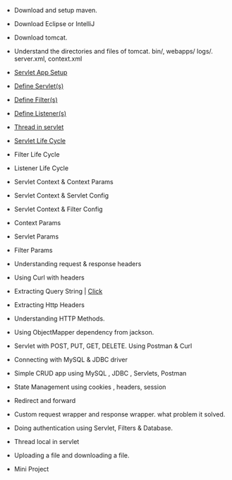 * Download and setup maven.
* Download Eclipse or IntelliJ
* Download tomcat.
* Understand the directories and files of tomcat. bin/, webapps/ logs/. server.xml, context.xml
* <a href="https://github.com/umaa-java-sept-2020/servlet-hello-world/blob/master/blogs/servlet-app-setup.md" target="_blank">Servlet App Setup</a>
* <a href="https://github.com/umaa-java-sept-2020/servlet-hello-world/blob/master/blogs/define-servlet.md" target="_blank">Define Servlet(s)</a>
* <a href="https://github.com/umaa-java-sept-2020/servlet-hello-world/blob/master/blogs/define-filters.md" target="_blank"> Define Filter(s)</a>
* <a href="https://github.com/umaa-java-sept-2020/servlet-hello-world/blob/master/blogs/define-listeners.md" target="_blank">Define Listener(s)</a>
* <a href="https://github.com/umaa-java-sept-2020/servlet-hello-world/blob/master/blogs/servlet-thread.md">Thread in servlet</a>


* <a href="https://github.com/umaa-java-sept-2020/servlet-hello-world/blob/master/blogs/servlet-life-cycle.md">Servlet Life Cycle</a>
* Filter Life Cycle
* Listener Life Cycle
* Servlet Context & Context Params
* Servlet Context & Servlet Config
* Servlet Context & Filter Config
* Context Params
* Servlet Params
* Filter Params


* Understanding request & response headers
* Using Curl with headers
* Extracting Query String | <a href ="https://github.com/umaa-java-sept-2020/servlet-hello-world/blob/master/blogs/query-string.md">Click</a>
* Extracting Http Headers
* Understanding HTTP Methods.
* Using ObjectMapper dependency from jackson.
* Servlet with POST, PUT, GET, DELETE. Using Postman & Curl
* Connecting with MySQL & JDBC driver
* Simple CRUD app using MySQL , JDBC , Servlets, Postman
* State Management using cookies , headers, session
* Redirect and forward
* Custom request wrapper and response wrapper. what problem it solved.
* Doing authentication using Servlet, Filters & Database.
* Thread local in servlet
* Uploading a file and downloading a file.
* Mini Project


